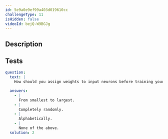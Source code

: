```yaml
---
id: 5e9a0e9ef99a403d019610cc
challengeType: 11
isHidden: false
videoId: bejQ-W9BGJg
---
```


## Description

<section id='description'>
</section>

## Tests

<section id='tests'>

```yml
question:
  text: |
    How should you assign weights to input neurons before training your network for the first time?

  answers:
    - |
      From smallest to largest.
    - |
      Completely randomly.
    - |
      Alphabetically.
    - |
      None of the above.
  solution: 2
```

</section>
